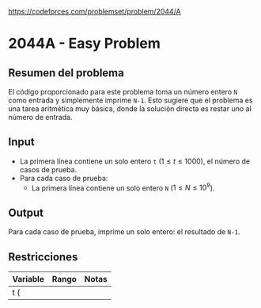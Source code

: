 https://codeforces.com/problemset/problem/2044/A

# 2044A - Easy Problem

## Resumen del problema
El código proporcionado para este problema toma un número entero `N` como entrada y simplemente imprime `N-1`. Esto sugiere que el problema es una tarea aritmética muy básica, donde la solución directa es restar uno al número de entrada.

## Input
-   La primera línea contiene un solo entero `t` ($1 \le t \le 1000$), el número de casos de prueba.
-   Para cada caso de prueba:
    -   La primera línea contiene un solo entero `N` ($1 \le N \le 10^9$).

## Output
Para cada caso de prueba, imprime un solo entero: el resultado de `N-1`.

## Restricciones

| Variable     | Rango      | Notas                               |
| :----------- | :--------- | :---------------------------------- |
| t (